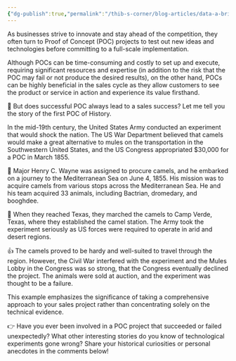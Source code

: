 ```yaml
---
{"dg-publish":true,"permalink":"/thib-s-corner/blog-articles/data-a-brief-history-of-po-cs/"}
---
```



As businesses strive to innovate and stay ahead of the competition, they often turn to Proof of Concept (POC) projects to test out new ideas and technologies before committing to a full-scale implementation.  
  
Although POCs can be time-consuming and costly to set up and execute, requiring significant resources and expertise (in addition to the risk that the POC may fail or not produce the desired results), on the other hand, POCs can be highly beneficial in the sales cycle as they allow customers to see the product or service in action and experience its value firsthand.  
  
🤔 But does successful POC always lead to a sales success? Let me tell you the story of the first POC of History.  
  
In the mid-19th century, the United States Army conducted an experiment that would shock the nation. The US War Department believed that camels would make a great alternative to mules on the transportation in the Southwestern United States, and the US Congress appropriated $30,000 for a POC in March 1855.  
  
🐪 Major Henry C. Wayne was assigned to procure camels, and he embarked on a journey to the Mediterranean Sea on June 4, 1855. His mission was to acquire camels from various stops across the Mediterranean Sea. He and his team acquired 33 animals, including Bactrian, dromedary, and booghdee.  
  
🌵 When they reached Texas, they marched the camels to Camp Verde, Texas, where they established the camel station. The Army took the experiment seriously as US forces were required to operate in arid and desert regions.  
  
👍 The camels proved to be hardy and well-suited to travel through the region. However, the Civil War interfered with the experiment and the Mules Lobby in the Congress was so strong, that the Congress eventually declined the project. The animals were sold at auction, and the experiment was thought to be a failure.  
  
This example emphasizes the significance of taking a comprehensive approach to your sales project rather than concentrating solely on the technical evidence.  
  
👉 Have you ever been involved in a POC project that succeeded or failed unexpectedly? What other interesting stories do you know of technological experiments gone wrong? Share your historical curiosities or personal anecdotes in the comments below!